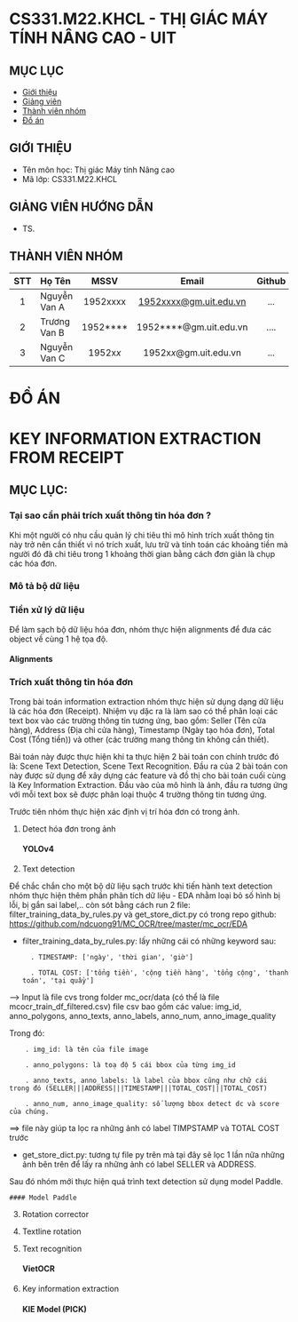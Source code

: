 # CS331.M22.KHCL - THỊ GIÁC MÁY TÍNH NÂNG CAO - UIT


## MỤC LỤC
- [Giới thiệu](#giới-thiệu)
- [Giảng viên](#giảng-viên-hướng-dẫn)
- [Thành viên nhóm](#thành-viên-nhóm)
- [Đồ án](#đồ-án)
## GIỚI THIỆU
- Tên môn học: Thị giác Máy tính Nâng cao
- Mã lớp: CS331.M22.KHCL

## GIẢNG VIÊN HƯỚNG DẪN
-  TS. 

## THÀNH VIÊN NHÓM

|STT| Họ Tên | MSSV| Email | Github |
|:-:|:------------------|:---------:|:--------:|:-----------:|
| 1 | Nguyễn Van A | 1952xxxx | 1952xxxx@gm.uit.edu.vn | ...  |
| 2 | Trương Van B | 1952**** | 1952****@gm.uit.edu.vn | .... |
| 3 | Nguyễn Van C | 1952x*x* | 1952x*x*@gm.uit.edu.vn | ... |

# ĐỒ ÁN
# KEY INFORMATION EXTRACTION FROM RECEIPT

## MỤC LỤC:

### Tại sao cần phải trích xuất thông tin hóa đơn ?

Khi một người có nhu cầu quản lý chi tiêu thì mô hình trích xuất thông tin này trở nên cần thiết vì nó trích xuất, lưu trữ và tính toán các khoảng tiền mà người đó đã chi tiêu trong 1 khoảng thời gian bằng cách đơn giản là chụp các hóa đơn.  

### Mô tả bộ dữ liệu



### Tiền xử lý dữ liệu 

Để làm sạch bộ dữ liệu hóa đơn, nhóm thực hiện alignments để đưa các object về cùng 1 hệ tọa độ. 

#### Alignments


### Trích xuất thông tin hóa đơn

Trong bài toán information extraction nhóm thực hiện sử dụng dạng dữ liệu là các hóa đơn (Receipt). Nhiệm vụ dặc ra là làm sao có thể phân loại các text box vào các trường thông tin tương ứng, bao gồm: Seller (Tên cửa hàng), Address (Địa chỉ cửa hàng), Timestamp (Ngày tạo hóa đơn), Total Cost (Tổng tiền)) và other (các trường mang thông tin không cần thiết).

Bài toán này được thực hiện khi ta thực hiện 2 bài toán con chính trước đó là: Scene Text Detection, Scene Text Recognition. Đầu ra của 2 bài toán con này được sử dụng để xây dựng các feature và đồ thị cho bài toán cuối cùng là Key Information Extraction. Đầu vào của mô hình là ảnh, đầu ra tương ứng với mỗi text box sẽ được phân loại thuộc 4 trường thông tin tương ứng.

Trước tiên nhóm thực hiện xác định vị trí hóa đơn có trong ảnh.

1. Detect hóa đơn trong ảnh

	#### YOLOv4

2. Text detection

Để chắc chắn cho một bộ dữ liệu sạch trước khi tiến hành text detection nhóm thực hiện thêm phần phân tích dữ liệu - EDA nhằm loại bỏ số hình bị lỗi, bị gắn sai label,.. còn sót bằng cách run 2 file: filter_training_data_by_rules.py và get_store_dict.py có trong repo github: https://github.com/ndcuong91/MC_OCR/tree/master/mc_ocr/EDA

- filter_training_data_by_rules.py: lấy những cái có những keyword sau:

		. TIMESTAMP: ['ngày', 'thời gian', 'giờ']
    
		. TOTAL COST: ['tổng tiền', 'cộng tiền hàng', 'tổng cộng', 'thanh toán', 'tại quầy']
    
--> Input là file cvs trong folder mc_ocr/data (có thể là file mcocr_train_df_filtered.csv) file csv bao gồm các value: img_id, anno_polygons, anno_texts, anno_labels, anno_num, anno_image_quality

Trong đó:

		. img_id: là tên của file image
    
		. anno_polygons: là toạ độ 5 cái bbox của từng img_id
    
		. anno_texts, anno_labels: là label của bbox cũng như chữ cái trong đó (SELLER|||ADDRESS|||TIMESTAMP|||TOTAL_COST|||TOTAL_COST)
    
		. anno_num, anno_image_quality: số lượng bbox detect dc và score của chúng.
    
==> file này giúp ta lọc ra những ảnh có label TIMPSTAMP và TOTAL COST trước
  
- get_store_dict.py: tương tự file py trên mà tại đây sẽ lọc 1 lần nữa những ảnh bên trên để lấy ra những ảnh có label SELLER và ADDRESS.

Sau đó nhóm mới thực hiện quá trình text detection sử dụng model Paddle.

	#### Model Paddle

3. Rotation corrector
4. Textline rotation
5. Text recognition

	#### VietOCR

4. Key information extraction

	#### KIE Model (PICK) 




